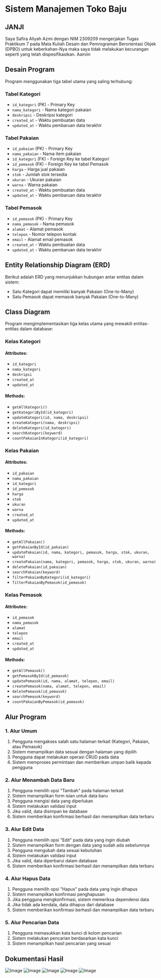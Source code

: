 # Sistem Manajemen Toko Baju

## JANJI
Saya Safira Aliyah Azmi dengan NIM 2309209 mengerjakan Tugas Praktikum 7 pada Mata Kuliah Desain dan Pemrograman Berorientasi Objek (DPBO) untuk keberkahan-Nya maka saya tidak melakukan kecurangan seperti yang telah dispesifikasikan. Aamiin

## Desain Program

Program menggunakan tiga tabel utama yang saling terhubung:

### Tabel Kategori
- `id_kategori` (PK) - Primary Key
- `nama_kategori` - Nama kategori pakaian
- `deskripsi` - Deskripsi kategori
- `created_at` - Waktu pembuatan data
- `updated_at` - Waktu pembaruan data terakhir

### Tabel Pakaian
- `id_pakaian` (PK) - Primary Key
- `nama_pakaian` - Nama item pakaian
- `id_kategori` (FK) - Foreign Key ke tabel Kategori
- `id_pemasok` (FK) - Foreign Key ke tabel Pemasok
- `harga` - Harga jual pakaian
- `stok` - Jumlah stok tersedia
- `ukuran` - Ukuran pakaian
- `warna` - Warna pakaian
- `created_at` - Waktu pembuatan data
- `updated_at` - Waktu pembaruan data terakhir

### Tabel Pemasok
- `id_pemasok` (PK) - Primary Key
- `nama_pemasok` - Nama pemasok
- `alamat` - Alamat pemasok
- `telepon` - Nomor telepon kontak
- `email` - Alamat email pemasok
- `created_at` - Waktu pembuatan data
- `updated_at` - Waktu pembaruan data terakhir

## Entity Relationship Diagram (ERD)
Berikut adalah ERD yang menunjukkan hubungan antar entitas dalam sistem:

- Satu Kategori dapat memiliki banyak Pakaian (One-to-Many)
- Satu Pemasok dapat memasok banyak Pakaian (One-to-Many)


## Class Diagram
Program mengimplementasikan tiga kelas utama yang mewakili entitas-entitas dalam database:

### Kelas Kategori
#### Attributes:
- `id_kategori`
- `nama_kategori`
- `deskripsi`
- `created_at`
- `updated_at`

#### Methods:
- `getAllKategori()`
- `getKategoriById(id_kategori)`
- `updateKategori(id, nama, deskripsi)`
- `createKategori(nama, deskripsi)`
- `deleteKategori(id_kategori)`
- `searchKategori(keyword)`
- `countPakaianInKategori(id_kategori)`

### Kelas Pakaian
#### Attributes:
- `id_pakaian`
- `nama_pakaian`
- `id_kategori`
- `id_pemasok`
- `harga`
- `stok`
- `ukuran`
- `warna`
- `created_at`
- `updated_at`

#### Methods:
- `getAllPakaian()`
- `getPakaianById(id_pakaian)`
- `updatePakaian(id, nama, kategori, pemasok, harga, stok, ukuran, warna)`
- `createPakaian(nama, kategori, pemasok, harga, stok, ukuran, warna)`
- `deletePakaian(id_pakaian)`
- `searchPakaian(keyword)`
- `filterPakaianByKategori(id_kategori)`
- `filterPakaianByPemasok(id_pemasok)`

### Kelas Pemasok
#### Attributes:
- `id_pemasok`
- `nama_pemasok`
- `alamat`
- `telepon`
- `email`
- `created_at`
- `updated_at`

#### Methods:
- `getAllPemasok()`
- `getPemasokById(id_pemasok)`
- `updatePemasok(id, nama, alamat, telepon, email)`
- `createPemasok(nama, alamat, telepon, email)`
- `deletePemasok(id_pemasok)`
- `searchPemasok(keyword)`
- `countPakaianByPemasok(id_pemasok)`

## Alur Program

### 1. Alur Umum
1. Pengguna mengakses salah satu halaman terkait (Kategori, Pakaian, atau Pemasok)
2. Sistem menampilkan data sesuai dengan halaman yang dipilih
3. Pengguna dapat melakukan operasi CRUD pada data
4. Sistem memproses permintaan dan memberikan umpan balik kepada pengguna

### 2. Alur Menambah Data Baru
1. Pengguna memilih opsi "Tambah" pada halaman terkait
2. Sistem menampilkan form isian untuk data baru
3. Pengguna mengisi data yang diperlukan
4. Sistem melakukan validasi input
5. Jika valid, data disimpan ke database
6. Sistem memberikan konfirmasi berhasil dan menampilkan data terbaru

### 3. Alur Edit Data
1. Pengguna memilih opsi "Edit" pada data yang ingin diubah
2. Sistem menampilkan form dengan data yang sudah ada sebelumnya
3. Pengguna mengubah data sesuai kebutuhan
4. Sistem melakukan validasi input
5. Jika valid, data diperbarui dalam database
6. Sistem memberikan konfirmasi berhasil dan menampilkan data terbaru

### 4. Alur Hapus Data
1. Pengguna memilih opsi "Hapus" pada data yang ingin dihapus
2. Sistem menampilkan konfirmasi penghapusan
3. Jika pengguna mengkonfirmasi, sistem memeriksa dependensi data
4. Jika tidak ada kendala, data dihapus dari database
5. Sistem memberikan konfirmasi berhasil dan menampilkan data terbaru

### 5. Alur Pencarian Data
1. Pengguna memasukkan kata kunci di kolom pencarian
2. Sistem melakukan pencarian berdasarkan kata kunci
3. Sistem menampilkan hasil pencarian yang sesuai

## Dokumentasi Hasil
![Image](https://github.com/user-attachments/assets/c43ade8d-de8e-48af-bdc1-9a93edf94828)
![Image](https://github.com/user-attachments/assets/fb1b299b-7c5e-4dd4-ada9-d25cc1819028)
![Image](https://github.com/user-attachments/assets/0d76408d-45cc-4f68-91a7-e4a09635c0cd)
![Image](https://github.com/user-attachments/assets/e9a65de4-367a-491e-b741-36b39a2a5619)
![Image](https://github.com/user-attachments/assets/197f2682-20a6-4fce-9601-ec032593878f)
